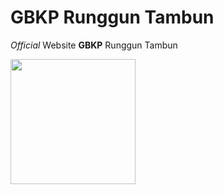 # GBKP Runggun Tambun
*Official* Website **GBKP** Runggun Tambun
<br>

 <img src="./assets/img/logo-gbkp.png" width="200">

<br> 
<br>
